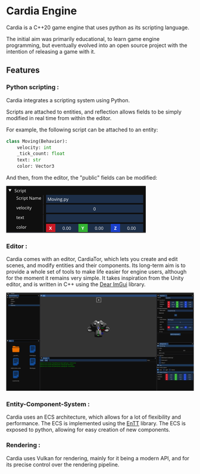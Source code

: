 # Cardia Engine

Cardia is a C++20 game engine that uses python as its scripting language.

The initial aim was primarily educational, to learn game engine programming,
but eventually evolved into an open source project with the intention of
releasing a game with it.

## Features

### Python scripting :

Cardia integrates a scripting system using Python.

Scripts are attached to entities, and reflection allows fields to be simply
modified in real time from within the editor.

For example, the following script can be attached to an entity:
```python
class Moving(Behavior):
    velocity: int
    _tick_count: float
    text: str
    color: Vector3
```

And then, from the editor, the "public" fields can be modified:

![scripting.png](.github/image/scripting.png)

### Editor :

Cardia comes with an editor, CardiaTor, which lets you create and edit scenes,
and modify entities and their components. Its long-term aim is to provide a
whole set of tools to make life easier for engine users, although for the moment
it remains very simple.  It takes inspiration from the Unity editor, and is written in C++ using the
[Dear ImGui](https://github.com/ocornut/imgui) library.

![editor.png](.github/image/cardiator.png)

### Entity-Component-System :

Cardia uses an ECS architecture, which allows for a lot of flexibility and
performance. The ECS is implemented using the [EnTT](https://github.com/skypjack/entt)
library. The ECS is exposed to python, allowing for easy creation of new components.

### Rendering :

Cardia uses Vulkan for rendering, mainly for it being a modern API, and for its
precise control over the rendering pipeline.
